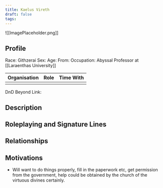```yaml
---
title: Kaelus Vireth
draft: false
tags:
---
```

![[ImagePlaceholder.png]]

## Profile
Race: Githzerai
Sex: 
Age:
From:
Occupation: Abyssal Professor at [[Laraenthas University]]

| Organisation | Role | Time With |
| ------------ | ---- | --------- |
|              |      |           

DnD Beyond Link:

## Description

## Roleplaying and Signature Lines

## Relationships

## Motivations
- Will want to do things properly, fill in the paperwork etc, get permission from the government, help could be obtained by the church of the virtuous divines certainly.


